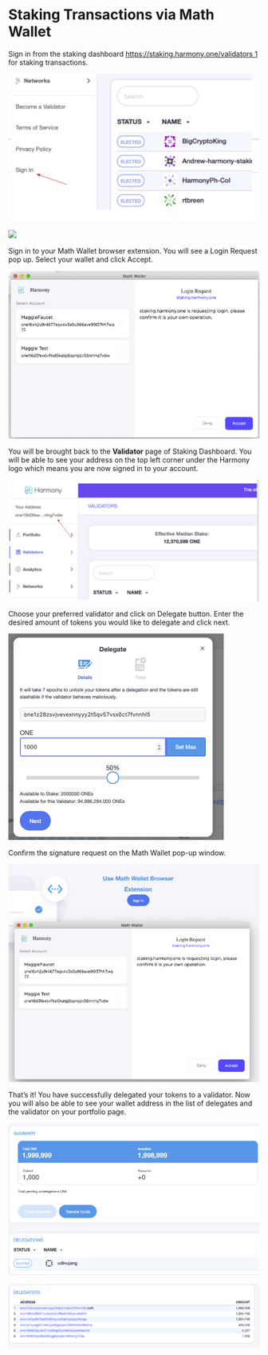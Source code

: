 # Staking Transactions via Math Wallet

Sign in from the staking dashboard [https://staking.harmony.one/validators 1](https://staking.harmony.one/validators) for staking transactions.&#x20;

![](<../../../../.gitbook/assets/image (39).png>)

![](https://aws1.discourse-cdn.com/standard11/uploads/harmony1/original/1X/1741e6cfd8e92141bee6c67fdab05954281bc98c.png)

Sign in to your Math Wallet browser extension. You will see a Login Request pop up. Select your wallet and click Accept.

![](<../../../../.gitbook/assets/image (43).png>)

You will be brought back to the **Validator** page of Staking Dashboard. You will be able to see your address on the top left corner under the Harmony logo which means you are now signed in to your account.

![](<../../../../.gitbook/assets/image (44).png>)

Choose your preferred validator and click on Delegate button. Enter the desired amount of tokens you would like to delegate and click next. &#x20;

![](<../../../../.gitbook/assets/image (45).png>)

Confirm the signature request on the Math Wallet pop-up window.

![](<../../../../.gitbook/assets/image (46).png>)

That’s it! You have successfully delegated your tokens to a validator. Now you will also be able to see your wallet address in the list of delegates and the validator on your portfolio page.

![](<../../../../.gitbook/assets/image (47).png>)

![](<../../../../.gitbook/assets/image (48).png>)
